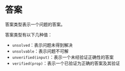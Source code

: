 # 答案

答案类型表示一个问题的答案。

答案类型有以下几种值：

- `unsolved`：表示问题未得到解决
- `unsolvable`：表示问题不可解
- `unverified(input)`：表示一个未经验证正确性的答案
- `verified(prop)`：表示一个已验证为正确的答案及其验证
